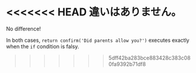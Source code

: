 <<<<<<< HEAD
違いはありません。
=======
No difference!

In both cases, `return confirm('Did parents allow you?')` executes exactly when the `if` condition is falsy.
>>>>>>> 5dff42ba283bce883428c383c080fa9392b71df8
